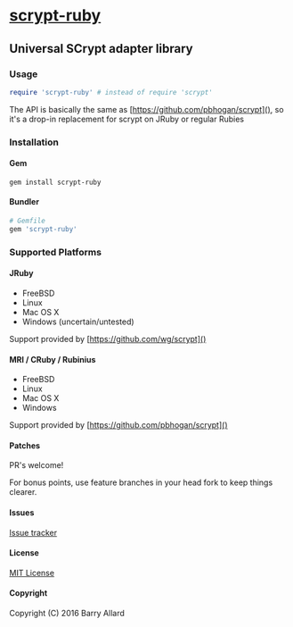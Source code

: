 # [scrypt-ruby](https://github.com/steakknife/scrypt-ruby)


## Universal SCrypt adapter library


### Usage

```ruby
require 'scrypt-ruby' # instead of require 'scrypt'
```

The API is basically the same as [https://github.com/pbhogan/scrypt](), so it's a drop-in replacement for scrypt on JRuby or regular Rubies


### Installation
#### Gem
```shell
gem install scrypt-ruby
```

#### Bundler
```ruby
# Gemfile
gem 'scrypt-ruby'
```

### Supported Platforms
#### JRuby 
- FreeBSD
- Linux
- Mac OS X
- Windows (uncertain/untested)

Support provided by [https://github.com/wg/scrypt]()

#### MRI / CRuby / Rubinius
- FreeBSD
- Linux
- Mac OS X 
- Windows

Support provided by [https://github.com/pbhogan/scrypt]()

#### Patches

PR's welcome!

For bonus points, use feature branches in your head fork to keep things clearer.

#### Issues

[Issue tracker](https://github.com/steakknife/scrypt-ruby/issues)

#### License

[MIT License](MIT-LICENSE.txt)

#### Copyright

Copyright (C) 2016 Barry Allard
